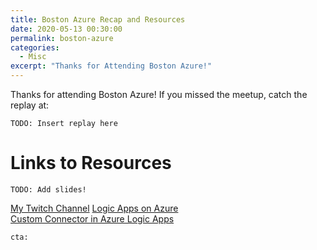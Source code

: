 ```yaml
---
title: Boston Azure Recap and Resources
date: 2020-05-13 00:30:00
permalink: boston-azure
categories:
  - Misc
excerpt: "Thanks for Attending Boston Azure!"
---
```


Thanks for attending Boston Azure!  If you missed the meetup, catch the replay at:

`TODO: Insert replay here`

# Links to Resources

`TODO: Add slides!`

[My Twitch Channel](https://twitch.tv/1kevgriff)
[Logic Apps on Azure](https://azure.microsoft.com/en-us/services/logic-apps/)  
[Custom Connector in Azure Logic Apps](https://docs.microsoft.com/en-us/connectors/custom-connectors/create-logic-apps-connector)  

`cta:`